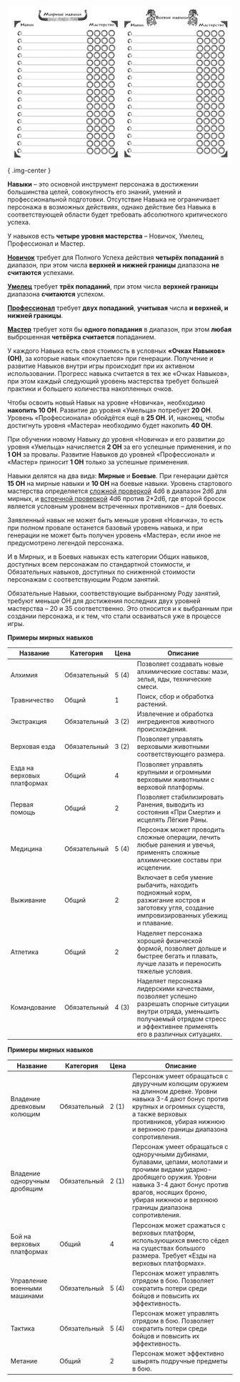 ![Навыки](images/6skills.png){ .img-center }

**Навыки** – это основной инструмент персонажа в достижении большинства целей, совокупность его знаний, умений и профессиональной подготовки. Отсутствие Навыка не ограничивает персонажа в возможных действиях, однако действие без Навыка в соответствующей области будет требовать абсолютного критического успеха.

У навыков есть **четыре уровня мастерства** – Новичок, Умелец, Профессионал и Мастер. 

**<u>Новичок</u>** требует для Полного Успеха действия **четырёх попаданий** в диапазон, при этом числа **верхней и нижней границы** диапазона **не считаются** успехами.

**<u>Умелец</u>** требует **трёх попаданий**, при этом числа **верхней границы** диапазона **считаются** успехом. 

**<u>Профессионал</u>** требует **двух попаданий**, **учитывая** числа **и верхней, и нижней границы**. 

**<u>Мастер</u>** требует хотя бы **одного попадания** в диапазон, при этом **любая** выброшенная **четвёрка считается** попаданием.

У каждого Навыка есть своя стоимость в условных **«Очках Навыков» (ОН)**, за которые навык «покупается» при генерации. Получение и развитие Навыков внутри игры происходит при их активном использовании. Прогресс навыка считается в тех же «Очках Навыков», при этом каждый следующий уровень мастерства требует большей практики и большего количества накопленных очков.

Чтобы освоить новый Навык на уровне «Новичка», необходимо **накопить 10 ОН**. Развитие до уровня «Умельца» потребует **20 ОН**. Уровень «Профессионала» обойдётся ещё в **25 ОН**. И, наконец, чтобы достигнуть уровня «Мастера» необходимо будет накопить **40 ОН**.

При обучении новому Навыку до уровня «Новичка» и его развитии до уровня «Умельца» начисляется **2 ОН** за его успешные применения, и по **1 ОН** за провалы. Развитие Навыков до уровней «Профессионал» и «Мастер» приносит **1 ОН** только за успешные применения.

Навыки делятся на два вида: **Мирные** и **Боевые**. При генерации даётся **15 ОН** на мирные навыки и **10 ОН** на боевые навыки. Уровень стартового мастерства определяется <u>сложной проверкой</u> 4d6 в диапазон 2d6 для мирных, и <u>встречной проверкой</u> 4d6 против 2*2d6, где второй бросок является условным уровнем встреченных противников – для боевых. 

Заявленный навык не может быть меньше уровня «Новичка», то есть при полном провале останется базовый уровень навыка, и при генерации не может быть получен уровень «Мастера», если иное не предусмотрено легендой персонажа.

И в Мирных, и в Боевых навыках есть категории Общих навыков, доступных всем персонажам по стандартной стоимости, и Обязательных навыков, доступных по сниженной стоимости персонажам с соответствующим Родом занятий.

Обязательные Навыки, соответствующие выбранному Роду занятий, требуют меньше ОН для достижения последних двух уровней мастерства – 20 и 35 соответственно. Это относится и к выбранным при создании персонажа, и к тем, что стали осваиваться уже в процессе игры.

**Примеры мирных навыков**

|**Название**|**Категория**|**Цена**|**Описание**|
|-|--------|---|---|
|Алхимия|Обязательный|5 (4)|Позволяет создавать новые алхимические составы: мази, зелья, яды, технические смеси.|
|Травничество|Общий|1|Поиск, сбор и обработка растений.|
|Экстракция|Обязательный|3 (2)|Извлечение и обработка ингредиентов животного происхождения.|
|Верховая езда |Обязательный|3 (2)|Позволяет управлять верховыми животными соответствующего размера.|
|Езда на верховых платформах|Общий|4|Позволяет управлять крупными и огромными верховыми животными с верховой платформы.|
|Первая помощь|Общий|2|Позволяет стабилизировать Ранения, выводить из состояния «При Смерти» и исцелять Лёгкие Раны.|
|Медицина |Обязательный |5 (4)|Персонаж может проводить сложные операции, лечить любые ранения и увечья, применять сложные алхимические составы при исцелении.|
|Выживание|Общий|2|Включает в себя умение рыбачить, находить подножный корм, разжигание костров и заготовку угля, создание импровизированных убежищ и плавание. |
|Атлетика|Общий|2|Наделяет персонажа хорошей физической формой, позволяет дольше и быстрее бегать и плавать, лучше лазать и переносить тяжелые условия.|
|Командование|Обязательный|4 (3)|Наделяет персонажа лидерскими качествами, позволяет успешно разрешать спорные ситуации внутри отряда, уменьшить получаемый отрядом стресс и эффективнее применять его в различных ситуациях.|

**Примеры мирных навыков**

|**Название**|**Категория**|**Цена**|**Описание**|
|-|--------|---|---|
|Владение древковым колющим|Обязательный|2 (1)|Персонаж умеет обращаться с двуручным колющим оружием на длинном древке. Уровни навыка 3-4 дают бонус против крупных и огромных существ, а также верховых противников, убирая нижнюю и верхнюю границы диапазона сопротивления.|
|Владение одноручным дробящим|Обязательный|2 (1)|Персонаж умеет обращаться с одноручными дубинами, булавами, цепами, молотами и прочими видами ударно-дробящего оружия. Уровни навыка 3-4 дают бонус против врагов, носящих броню, убирая нижнюю и верхнюю границы диапазона сопротивления.|
|Бой на верховых платформах|Общий|4|Персонаж может сражаться с верховых платформ, использующихся вместо сёдел на существах большого размера. Требует «Езды на верховых платформах».|
|Управление военными машинами|Обязательный|5 (4)|Персонаж может управлять отрядом в бою. Позволяет сократить потери среди бойцов и повысить их эффективность.|
|Тактика|Обязательный|5 (4)|Персонаж может управлять отрядом в бою. Позволяет сократить потери среди бойцов и повысить их эффективность.|
|Метание|Общий|2|Персонаж может эффективно швырять подручные предметы в бою.|